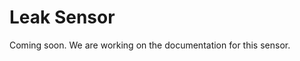 # Leak Sensor

<aside class="notice">
  Coming soon.  We are working on the documentation for this sensor. 
</aside>